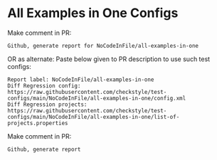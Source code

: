 # All Examples in One Configs
Make comment in PR:
```
Github, generate report for NoCodeInFile/all-examples-in-one
```
OR as alternate:
Paste below given to PR description to use such test configs:
```
Report label: NoCodeInFile/all-examples-in-one
Diff Regression config: https://raw.githubusercontent.com/checkstyle/test-configs/main/NoCodeInFile/all-examples-in-one/config.xml
Diff Regression projects: https://raw.githubusercontent.com/checkstyle/test-configs/main/NoCodeInFile/all-examples-in-one/list-of-projects.properties
```
Make comment in PR:
```
Github, generate report
```
